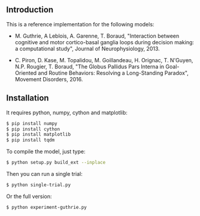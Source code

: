 
## Introduction

This is a reference implementation for the following models:

* M. Guthrie, A Leblois, A. Garenne, T. Boraud, "Interaction between cognitive
  and motor cortico-basal ganglia loops during decision making: a computational
  study", Journal of Neurophysiology, 2013.

* C. Piron, D. Kase, M. Topalidou, M. Goillandeau, H. Orignac, T. N'Guyen,
  N.P. Rougier, T. Boraud, "The Globus Pallidus Pars Interna in Goal-Oriented
  and Routine Behaviors: Resolving a Long-Standing Paradox", Movement
  Disorders, 2016.


## Installation

It requires python, numpy, cython and matplotlib:

```bash
$ pip install numpy
$ pip install cython
$ pip install matplotlib
$ pip install tqdm
```

To compile the model, just type:

```bash
$ python setup.py build_ext --inplace
```

Then you can run a single trial:

```bash
$ python single-trial.py
```


Or the full version:

```bash
$ python experiment-guthrie.py
```
